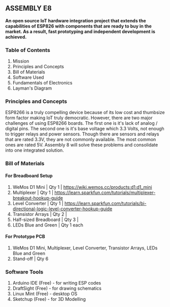 ## ASSEMBLY E8
**An open source IoT hardware integration project that extends the capabilities of ESP826 with components that are ready to buy in the market. As a result, fast prototyping and independent development is achieved.**

### Table of Contents
1. Mission
2. Principles and Concepts
3. Bill of Materials
4. Software Used
5. Fundamentals of Electronics
6. Layman's Diagram

### Principles and Concepts
ESP8266 is a truly compelling device because of its low cost and thumbsize form factor making IoT truly democratic. However, there are two major challenges of using ESP8266 boards. The first one is it's lack of analog / digital pins. The second one is it's base voltage which 3.3 Volts, not enough to trigger relays and power sensors. Though there are sensors and relays that are rated 3.3V, they are not commonly available. The most common ones are rated 5V. Assembly 8 will solve these problems and consolidate into one integrated solution.

### Bill of Materials
#### For Breadboard Setup 
1. WeMos D1 Mini | Qty 1 | https://wiki.wemos.cc/products:d1:d1_mini
2. Multiplexer | Qty 1 | https://learn.sparkfun.com/tutorials/multiplexer-breakout-hookup-guide
3. Level Converter | Qty 1 | https://learn.sparkfun.com/tutorials/bi-directional-logic-level-converter-hookup-guide
4. Transistor Arrays | Qty 2 | 
5. Half-sized Breadboard | Qty 3 |
6. LEDs Blue and Green | Qty 1 each
#### For Prototype PCB
1. WeMos D1 Mini, Multiplexer, Level Converter, Transistor Arrays, LEDs Blue and Green
2. Stand-off | Qty 6

### Software Tools
1. Arduino IDE (Free) - for writing ESP codes
2. DraftSight (Free) - for drawing schematics
3. Linux Mint (Free) - desktop OS
4. Sketchup (Free) - for 3D Modelling



